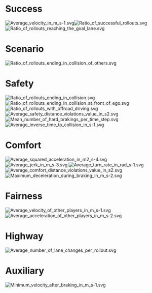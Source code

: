 
# Success
![Average_velocity_in_m_s-1.svg](report_assets/Average_velocity_in_m_s-1.svg)![Ratio_of_successful_rollouts.svg](report_assets/Ratio_of_successful_rollouts.svg)
![Ratio_of_rollouts_reaching_the_goal_lane.svg](report_assets/Ratio_of_rollouts_reaching_the_goal_lane.svg)
# Scenario
![Ratio_of_rollouts_ending_in_collision_of_others.svg](report_assets/Ratio_of_rollouts_ending_in_collision_of_others.svg)
# Safety
![Ratio_of_rollouts_ending_in_collision.svg](report_assets/Ratio_of_rollouts_ending_in_collision.svg)![Ratio_of_rollouts_ending_in_collision_at_front_of_ego.svg](report_assets/Ratio_of_rollouts_ending_in_collision_at_front_of_ego.svg)
![Ratio_of_rollouts_with_offroad_driving.svg](report_assets/Ratio_of_rollouts_with_offroad_driving.svg)![Average_safety_distance_violations_value_in_s2.svg](report_assets/Average_safety_distance_violations_value_in_s2.svg)
![Mean_number_of_hard_brakings_per_time_step.svg](report_assets/Mean_number_of_hard_brakings_per_time_step.svg)![Average_inverse_time_to_collision_in_s-1.svg](report_assets/Average_inverse_time_to_collision_in_s-1.svg)

# Comfort
![Average_squared_acceleration_in_m2_s-4.svg](report_assets/Average_squared_acceleration_in_m2_s-4.svg)![Average_jerk_in_m_s-3.svg](report_assets/Average_jerk_in_m_s-3.svg)
![Average_turn_rate_in_rad_s-1.svg](report_assets/Average_turn_rate_in_rad_s-1.svg)![Average_comfort_distance_violations_value_in_s2.svg](report_assets/Average_comfort_distance_violations_value_in_s2.svg)
![Maximum_deceleration_during_braking_in_m_s-2.svg](report_assets/Maximum_deceleration_during_braking_in_m_s-2.svg)
# Fairness
![Average_velocity_of_other_players_in_m_s-1.svg](report_assets/Average_velocity_of_other_players_in_m_s-1.svg)![Average_acceleration_of_other_players_in_m_s-2.svg](report_assets/Average_acceleration_of_other_players_in_m_s-2.svg)

# Highway
![Average_number_of_lane_changes_per_rollout.svg](report_assets/Average_number_of_lane_changes_per_rollout.svg)
# Auxiliary
![Minimum_velocity_after_braking_in_m_s-1.svg](report_assets/Minimum_velocity_after_braking_in_m_s-1.svg)